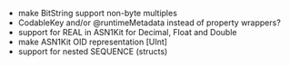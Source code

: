 - make BitString support non-byte multiples
- CodableKey and/or @runtimeMetadata instead of property wrappers?
- support for REAL in ASN1Kit for Decimal, Float and Double
- make ASN1Kit OID representation [UInt]
- support for nested SEQUENCE (structs)
